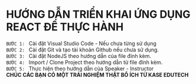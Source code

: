 <h1><strong>HƯỚNG DẪN TRIỂN KHAI ỨNG DỤNG REACT ĐỂ THỰC HÀNH</strong></h1>

`BƯỚC 1: `
Cài đặt Visual Studio Code - Nếu chưa từng sử dụng
<br>
`BƯỚC 2: `
Cài đặt Git và tạo tài khoản Github nếu chưa sử dụng.
<br>
`BƯỚC 3: `
Cài đặt NodeJS theo hướng dẫn của file đính kèm.
<br>
`BƯỚC 4: `
Import / Clone Project theo hướng dẫn từ file đính kèm.
<br>
`BƯỚC 5: `
Thực hiện theo hướng dẫn của Speaker - Instructor
<br>
<strong>CHÚC CÁC BẠN CÓ MỘT TRẢI NGHIỆM THẬT BỔ ÍCH TỪ KASE EDUTECH</strong>
